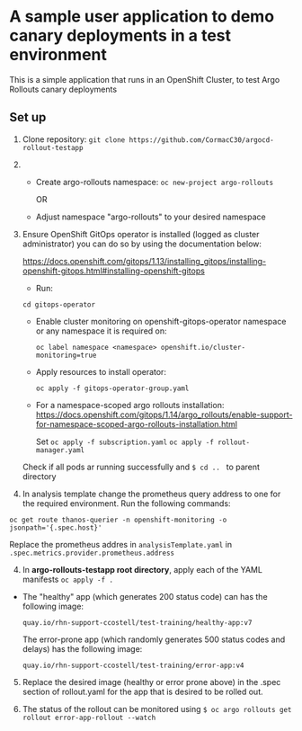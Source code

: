 # A sample user application to demo canary deployments in a test environment

This is a simple application that runs in an OpenShift Cluster, to test Argo Rollouts canary deployments

## Set up

1. Clone repository: `git clone https://github.com/CormacC30/argocd-rollout-testapp` 

2. - Create argo-rollouts namespace: `oc new-project argo-rollouts` 
     
     OR

   - Adjust namespace "argo-rollouts" to your desired namespace

2. Ensure OpenShift GitOps operator is installed (logged as cluster administrator) you can do so by using the documentation below:

   https://docs.openshift.com/gitops/1.13/installing_gitops/installing-openshift-gitops.html#installing-openshift-gitops

   - Run:

    ```
    cd gitops-operator 

    ``` 

   - Enable cluster monitoring on openshift-gitops-operator namespace or any namespace it is required on:

     ```
     oc label namespace <namespace> openshift.io/cluster-monitoring=true
     ```

   - Apply resources to install operator: 

     ```
     oc apply -f gitops-operator-group.yaml
     ```
  
   - For a namespace-scoped argo rollouts installation:
    https://docs.openshift.com/gitops/1.14/argo_rollouts/enable-support-for-namespace-scoped-argo-rollouts-installation.html

     Set
     `oc apply -f subscription.yaml` 
     `oc apply -f rollout-manager.yaml`
   
   Check if all pods ar running successfully and `$ cd .. ` to parent directory

3. In analysis template change the prometheus query address to one for the required environment.
   Run the following commands:

```
oc get route thanos-querier -n openshift-monitoring -o jsonpath='{.spec.host}'
```

Replace the prometheus addres in `analysisTemplate.yaml` in `.spec.metrics.provider.prometheus.address`

4. In **argo-rollouts-testapp root directory**,  apply each of the YAML manifests `oc apply -f .`

- The "healthy" app (which generates 200 status code) can has the following image: 

  `quay.io/rhn-support-ccostell/test-training/healthy-app:v7`

  The error-prone app (which randomly generates 500 status codes and delays) has the following image:

  `quay.io/rhn-support-ccostell/test-training/error-app:v4`

5. Replace the desired image (healthy or error prone above) in the .spec section of rollout.yaml for the app that is desired to be rolled out.

6. The status of the rollout can be monitored using `$ oc argo rollouts get rollout error-app-rollout --watch`
